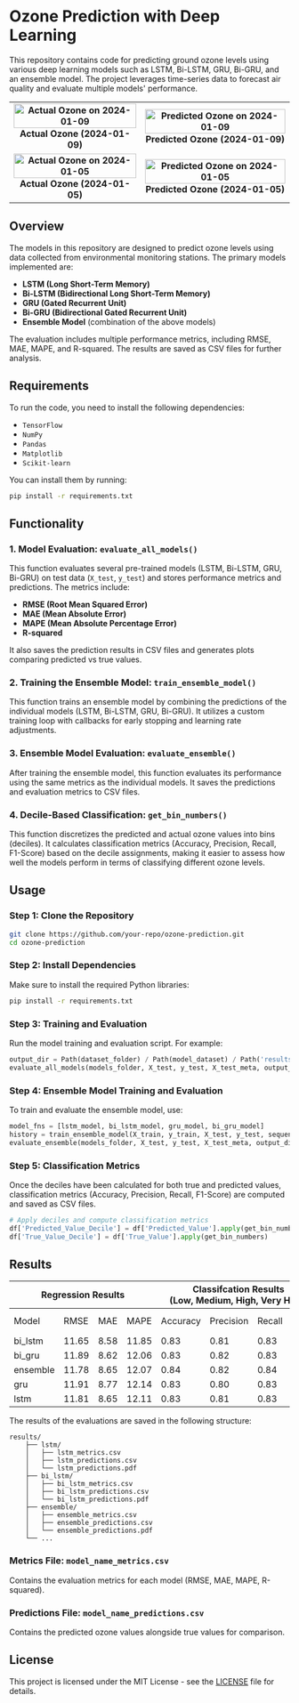 # Ozone Prediction with Deep Learning

This repository contains code for predicting ground ozone levels using various deep learning models such as LSTM, Bi-LSTM, GRU, Bi-GRU, and an ensemble model. The project leverages time-series data to forecast air quality and evaluate multiple models' performance.

<table>
  <tr>
    <td style="text-align: center; font-weight: bold;">
      <img src="https://github.com/user-attachments/assets/5c6e6cf8-77e0-4db8-bb29-56e9046e5de6" alt="Actual Ozone on 2024-01-09" style="width: 100%;" />
      Actual Ozone (2024-01-09)
    </td>
    <td style="text-align: center; font-weight: bold;">
      <img src="https://github.com/user-attachments/assets/233e89dd-b7c9-4f8d-8112-46ee7f9b120a" alt="Predicted Ozone on 2024-01-09" style="width: 100%;" />
      Predicted Ozone (2024-01-09)
    </td>
  </tr>
  
  <tr>
    <td style="text-align: center; font-weight: bold;">
      <img src="https://github.com/user-attachments/assets/a4090b00-5251-4d62-a1d8-2a1617e6ac6d" alt="Actual Ozone on 2024-01-05" style="width: 100%;" />
      Actual Ozone (2024-01-05)
    </td>
    <td style="text-align: center; font-weight: bold;">
      <img src="https://github.com/user-attachments/assets/7a27d6ba-b8a5-4f53-83f2-bcf19a0bf669" alt="Predicted Ozone on 2024-01-05" style="width: 100%;" />
      Predicted Ozone (2024-01-05)
    </td>
  </tr>
</table>


## Overview

The models in this repository are designed to predict ozone levels using data collected from environmental monitoring stations. The primary models implemented are:

- **LSTM (Long Short-Term Memory)**
- **Bi-LSTM (Bidirectional Long Short-Term Memory)**
- **GRU (Gated Recurrent Unit)**
- **Bi-GRU (Bidirectional Gated Recurrent Unit)**
- **Ensemble Model** (combination of the above models)

The evaluation includes multiple performance metrics, including RMSE, MAE, MAPE, and R-squared. The results are saved as CSV files for further analysis.

## Requirements

To run the code, you need to install the following dependencies:

- `TensorFlow`
- `NumPy`
- `Pandas`
- `Matplotlib`
- `Scikit-learn`

You can install them by running:

```bash
pip install -r requirements.txt
```

## Functionality

### 1. Model Evaluation: `evaluate_all_models()`
This function evaluates several pre-trained models (LSTM, Bi-LSTM, GRU, Bi-GRU) on test data (`X_test`, `y_test`) and stores performance metrics and predictions. The metrics include:

- **RMSE (Root Mean Squared Error)**
- **MAE (Mean Absolute Error)**
- **MAPE (Mean Absolute Percentage Error)**
- **R-squared** 

It also saves the prediction results in CSV files and generates plots comparing predicted vs true values.

### 2. Training the Ensemble Model: `train_ensemble_model()`
This function trains an ensemble model by combining the predictions of the individual models (LSTM, Bi-LSTM, GRU, Bi-GRU). It utilizes a custom training loop with callbacks for early stopping and learning rate adjustments.

### 3. Ensemble Model Evaluation: `evaluate_ensemble()`
After training the ensemble model, this function evaluates its performance using the same metrics as the individual models. It saves the predictions and evaluation metrics to CSV files.

### 4. Decile-Based Classification: `get_bin_numbers()`
This function discretizes the predicted and actual ozone values into bins (deciles). It calculates classification metrics (Accuracy, Precision, Recall, F1-Score) based on the decile assignments, making it easier to assess how well the models perform in terms of classifying different ozone levels.

## Usage

### Step 1: Clone the Repository

```bash
git clone https://github.com/your-repo/ozone-prediction.git
cd ozone-prediction
```

### Step 2: Install Dependencies

Make sure to install the required Python libraries:

```bash
pip install -r requirements.txt
```

### Step 3: Training and Evaluation

Run the model training and evaluation script. For example:

```python
output_dir = Path(dataset_folder) / Path(model_dataset) / Path('results')
evaluate_all_models(models_folder, X_test, y_test, X_test_meta, output_dir)
```

### Step 4: Ensemble Model Training and Evaluation

To train and evaluate the ensemble model, use:

```python
model_fns = [lstm_model, bi_lstm_model, gru_model, bi_gru_model]
history = train_ensemble_model(X_train, y_train, X_test, y_test, sequence_length, models_folder, model_fns, epochs=500)
evaluate_ensemble(models_folder, X_test, y_test, X_test_meta, output_dir, model_name="ensemble")
```

### Step 5: Classification Metrics

Once the deciles have been calculated for both true and predicted values, classification metrics (Accuracy, Precision, Recall, F1-Score) are computed and saved as CSV files.

```python
# Apply deciles and compute classification metrics
df['Predicted_Value_Decile'] = df['Predicted_Value'].apply(get_bin_numbers)
df['True_Value_Decile'] = df['True_Value'].apply(get_bin_numbers)
```

## Results
<table class="tg"><thead>
  <tr>
    <th class="tg-7btt" colspan="4">Regression Results</th>
    <th class="tg-7btt" colspan="4">Classifcation Results   <br>     (Low, Medium, High, Very High)</th>
  </tr></thead>
<tbody>
  <tr>
    <td class="tg-fymr">Model</td>
    <td class="tg-fymr">RMSE</td>
    <td class="tg-fymr">MAE</td>
    <td class="tg-fymr">MAPE</td>
    <td class="tg-fymr">Accuracy</td>
    <td class="tg-fymr">Precision</td>
    <td class="tg-fymr">Recall</td>
    <td class="tg-fymr">F1-Score</td>
  </tr>
  <tr>
    <td class="tg-0pky">bi_lstm</td>
    <td class="tg-c3ow">11.65</td>
    <td class="tg-c3ow">8.58</td>
    <td class="tg-c3ow">11.85</td>
    <td class="tg-c3ow">0.83</td>
    <td class="tg-c3ow">0.81</td>
    <td class="tg-c3ow">0.83</td>
    <td class="tg-c3ow">0.82</td>
  </tr>
  <tr>
    <td class="tg-0pky">bi_gru</td>
    <td class="tg-c3ow">11.89</td>
    <td class="tg-c3ow">8.62</td>
    <td class="tg-c3ow">12.06</td>
    <td class="tg-c3ow">0.83</td>
    <td class="tg-c3ow">0.82</td>
    <td class="tg-c3ow">0.83</td>
    <td class="tg-c3ow">0.82</td>
  </tr>
  <tr>
    <td class="tg-0pky">ensemble</td>
    <td class="tg-c3ow">11.78</td>
    <td class="tg-c3ow">8.65</td>
    <td class="tg-c3ow">12.07</td>
    <td class="tg-c3ow">0.84</td>
    <td class="tg-c3ow">0.82</td>
    <td class="tg-c3ow">0.84</td>
    <td class="tg-c3ow">0.83</td>
  </tr>
  <tr>
    <td class="tg-0pky">gru</td>
    <td class="tg-c3ow">11.91</td>
    <td class="tg-c3ow">8.77</td>
    <td class="tg-c3ow">12.14</td>
    <td class="tg-c3ow">0.83</td>
    <td class="tg-c3ow">0.80</td>
    <td class="tg-c3ow">0.83</td>
    <td class="tg-c3ow">0.79</td>
  </tr>
  <tr>
    <td class="tg-0pky">lstm</td>
    <td class="tg-c3ow">11.81</td>
    <td class="tg-c3ow">8.65</td>
    <td class="tg-c3ow">12.11</td>
    <td class="tg-c3ow">0.83</td>
    <td class="tg-c3ow">0.81</td>
    <td class="tg-c3ow">0.83</td>
    <td class="tg-c3ow">0.82</td>
  </tr>
</tbody></table>

The results of the evaluations are saved in the following structure:

```
results/
    ├── lstm/
    │   ├── lstm_metrics.csv
    │   ├── lstm_predictions.csv
    │   └── lstm_predictions.pdf
    ├── bi_lstm/
    │   ├── bi_lstm_metrics.csv
    │   ├── bi_lstm_predictions.csv
    │   └── bi_lstm_predictions.pdf
    ├── ensemble/
    │   ├── ensemble_metrics.csv
    │   ├── ensemble_predictions.csv
    │   └── ensemble_predictions.pdf
    └── ...
```

### Metrics File: `model_name_metrics.csv`
Contains the evaluation metrics for each model (RMSE, MAE, MAPE, R-squared).

### Predictions File: `model_name_predictions.csv`
Contains the predicted ozone values alongside true values for comparison.

## License

This project is licensed under the MIT License - see the [LICENSE](LICENSE) file for details.
